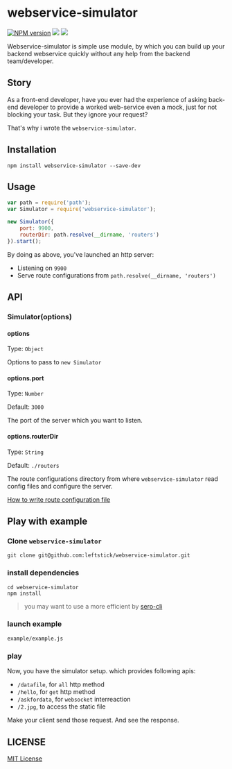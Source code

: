 webservice-simulator
====================

[![NPM version][npm-image]][npm-url]
![][david-url]
![][travis-url]

Webservice-simulator is simple use module, by which you can build up your backend webservice quickly without any help from the backend team/developer.


## Story ##

As a front-end developer, have you ever had the experience of asking back-end developer to provide a worked web-service even a mock, just for not blocking your task. But they ignore your request?

That's why i wrote the `webservice-simulator`. 

## Installation ##

```shell
npm install webservice-simulator --save-dev
```

## Usage ##

```JavaScript
var path = require('path');
var Simulator = require('webservice-simulator');

new Simulator({
    port: 9900,
    routerDir: path.resolve(__dirname, 'routers')
}).start();
```

By doing as above, you've launched an http server:

- Listening on `9900`
- Serve route configurations from `path.resolve(__dirname, 'routers')`


## API ##

### Simulator(options) ###

#### options
Type: `Object`

Options to pass to `new Simulator`

#### options.port
Type: `Number`

Default: `3000`

The port of the server which you want to listen. 

#### options.routerDir
Type: `String`

Default: `./routers`

The route configurations directory from where `webservice-simulator` read config files and configure the server. 

[How to write route configuration file](./docs/how_to_write_route_config.md)

## Play with example ##

### Clone `webservice-simulator` ###

```shell
git clone git@github.com:leftstick/webservice-simulator.git
```

### install dependencies ###

```shell
cd webservice-simulator
npm install
```
> you may want to use a more efficient by [sero-cli](https://github.com/leftstick/Sero-cli)

### launch example ###

```shell
example/example.js
```

### play ###

Now, you have the simulator setup. which provides following apis:

- `/datafile`, for `all` http method
- `/hello`, for `get` http method
- `/askfordata`, for `websocket` interreaction
- `/2.jpg`, to access the static file

Make your client send those request. And see the response.


## LICENSE ##

[MIT License](https://raw.githubusercontent.com/leftstick/webservice-simulator/master/LICENSE)



[npm-url]: https://npmjs.org/package/webservice-simulator
[npm-image]: https://badge.fury.io/js/webservice-simulator.png
[david-url]:https://david-dm.org/leftstick/webservice-simulator.png
[travis-url]:https://api.travis-ci.org/leftstick/webservice-simulator.svg?branch=master